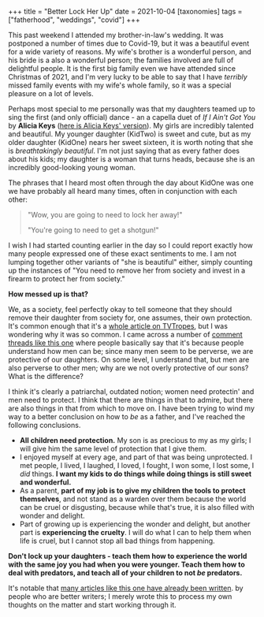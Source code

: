 +++
title = "Better Lock Her Up"
date = 2021-10-04
[taxonomies]
tags = ["fatherhood", "weddings", "covid"]
+++

This past weekend I attended my brother-in-law's wedding. It was postponed a number of times due to Covid-19, but it
was a beautiful event for a wide variety of reasons. My wife's brother is a wonderful person, and his bride is a also a
wonderful person; the families involved are full of delightful people. It is the first big family even we have attended
since Christmas of 2021, and I'm very lucky to be able to say that I have *terribly* missed family events with my wife's
whole family, so it was a special pleasure on a lot of levels.

<!-- more -->

Perhaps most special to me personally was that my daughters teamed up to sing the first (and only official) dance - an
a capella duet of *If I Ain't Got You* by **Alicia Keys** ([here is Alicia Keys' version](https://www.youtube.com/watch?v=Ju8Hr50Ckwk)).
My girls are incredibly talented and beautiful. My younger daughter (KidTwo) is sweet and cute, but as my older daughter
(KidOne) nears her sweet sixteen, it is worth noting that she is *breathtakingly beautiful*. I'm not just saying that as 
every father does about his kids; my daughter is a woman that turns heads, because she is an incredibly good-looking 
young woman.

The phrases that I heard most often through the day about KidOne was one we have probably all heard many times, often
in conjunction with each other:

> "Wow, you are going to need to lock her away!"
> 
> "You're going to need to get a shotgun!" 
 
I wish I had started counting earlier in the day so I could report exactly how many people expressed one of these exact 
sentiments to me. I am not lumping together other variants of "she is beautiful" either, simply counting up the 
instances of "You need to remove her from society and invest in a firearm to protect her from society."

**How messed up is that?**

We, as a society, feel perfectly okay to tell someone that they should remove their daughter from society for, one
assumes, their own protection. It's common enough that it's a [whole article on TVTropes](https://tvtropes.org/pmwiki/pmwiki.php/Main/OverprotectiveDad),
but I was wondering why it was so common. I came across a number of [comment threads like this one](https://www.quora.com/Why-is-a-dad-so-overprotective-about-his-daughter)
where people basically say that it's because people understand how men can be; since many men seem to be perverse, we
are protective of our daughters. On some level, I understand that, but men are also perverse to other men; why are we
not overly protective of our sons? What is the difference?

I think it's clearly a patriarchal, outdated notion; women need protectin' and men need to protect. I think that there
are things in that to admire, but there are also things in that from which to move on. I have been trying to wind my way
to a better conclusion on how to *be* as a father, and I've reached the following conclusions.

* **All children need protection.** My son is as precious to my as my girls; I will give him the same
level of protection that I give them. 
* I enjoyed myself at every age, and part of that was being unprotected. I met people, I lived, I laughed, I loved, I
fought, I won some, I lost some, I *did* things. **I want my kids to do things while doing things is still sweet and 
wonderful.** 
* As a parent, **part of my job is to give my children the tools to protect themselves**, and not stand as a warden over 
them because the world can be cruel or disgusting, because while that's true, it is also filled with wonder and delight.  
* Part of growing up is experiencing the wonder and delight, but another part is **experiencing the cruelty**. I will do
what I can to help them when life is cruel, but I cannot stop all bad things from happening.

**Don't lock up your daughters - teach them how to experience the world with the same joy you had when you were younger.
Teach them how to deal with predators, and teach all of your children to not *be* predators.**

It's notable that
[many articles like this one have already been written](https://www.bustle.com/articles/85104-are-overprotective-fathers-cute-or-controlling-why-overprotection-actually-harms-young-women).
by people who are better writers; I merely wrote this to process my own thoughts on the matter and start working through
it.